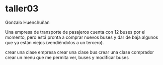 # taller03
Gonzalo Huenchuñan

Una empresa de transporte de pasajeros cuenta con 12 buses por el momento, pero está pronta a comprar nuevos buses y dar de baja algunos que ya están viejos (vendiéndolos a un tercero).

crear una clase empresa
crear una clase bus
crear una clase comprador
crear un menu que me permita ver, buses y modificar buses
